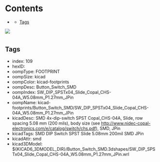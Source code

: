 



Contents
========

* [](#)
	* [Tags](#tags)
  
![][im]
# 

## Tags

- index: 109
- hexID: 
- oompType: FOOTPRINT
- oompSize: kicad
- oompColor: kicad-footprints
- oompDesc: Button_Switch_SMD
- oompIndex: SW_DIP_SPSTx04_Slide_Copal_CHS-04A_W5.08mm_P1.27mm_JPin
- oompName: kicad-footprints/Button_Switch_SMD/SW_DIP_SPSTx04_Slide_Copal_CHS-04A_W5.08mm_P1.27mm_JPin
- kicadDesc: SMD 4x-dip-switch SPST Copal_CHS-04A, Slide, row spacing 5.08 mm (200 mils), body size  (see http://www.nidec-copal-electronics.com/e/catalog/switch/chs.pdf), SMD, JPin
- kicadTags: SMD DIP Switch SPST Slide 5.08mm 200mil SMD JPin
- kicadAttr: smd
- kicad3DModel: ${KICAD6_3DMODEL_DIR}/Button_Switch_SMD.3dshapes/SW_DIP_SPSTx04_Slide_Copal_CHS-04A_W5.08mm_P1.27mm_JPin.wrl



[im]: image.png
